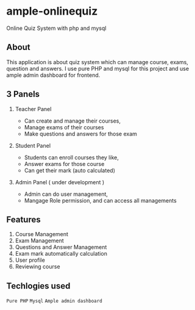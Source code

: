 # ample-onlinequiz
Online Quiz System with php and mysql

## About
This application is about quiz system which can manage course, exams, question and answers.
I use pure PHP and mysql for this project and use ample admin dashboard for frontend.

## 3 Panels

1. Teacher Panel
    * Can create and manage their courses,
    * Manage exams of their courses 
    * Make questions and answers for those exam
    
2. Student Panel
    * Students can enroll courses they like, 
    * Answer exams for those course 
    * Can get their mark (auto calculated)

3. Admin Panel ( under development )
    * Admin can do user management,
    * Mangage Role permission, and can access all managements


## Features
1. Course Management
2. Exam Management
3. Questions and Answer Management
4. Exam mark automatically calculation
5. User profile
6. Reviewing course

## Techlogies used
`Pure PHP` `Mysql` `Ample admin dashboard `

